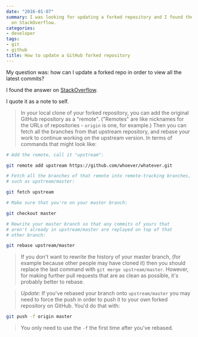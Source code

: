 ```yaml
---
date: "2016-01-07"
summary: I was looking for updating a forked repository and I found the answer
  on StackOverflow.
categories:
- developer
tags:
- git
- github
title: How to update a GitHub forked repository
---
```


My question was: how can I update a forked repo in order to view all the latest commits?

I found the answer on [StackOverflow](http://stackoverflow.com/a/7244456).

I quote it as a note to self.

> In your local clone of your forked repository, you can add the original GitHub repository as a "remote". ("Remotes" are like nicknames for the URLs of repositories - `origin` is one, for example.) Then you can fetch all the branches from that upstream repository, and rebase your work to continue working on the upstream version. In terms of commands that might look like:

```bash
# Add the remote, call it "upstream":

git remote add upstream https://github.com/whoever/whatever.git

# Fetch all the branches of that remote into remote-tracking branches,
# such as upstream/master:

git fetch upstream

# Make sure that you're on your master branch:

git checkout master

# Rewrite your master branch so that any commits of yours that
# aren't already in upstream/master are replayed on top of that
# other branch:

git rebase upstream/master
```

> If you don't want to rewrite the history of your master branch, (for example because other people may have cloned it) then you should replace the last command with `git merge upstream/master`. However, for making further pull requests that are as clean as possible, it's probably better to rebase.

> *Update*: If you've rebased your branch onto `upstream/master` you may need to force the push in order to push it to your own forked repository on GitHub. You'd do that with:

```bash
git push -f origin master
```

> You only need to use the `-f` the first time after you've rebased.